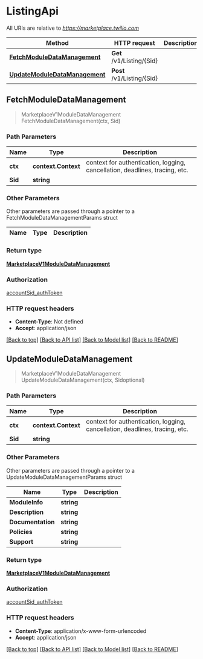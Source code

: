 # ListingApi

All URIs are relative to *https://marketplace.twilio.com*

Method | HTTP request | Description
------------- | ------------- | -------------
[**FetchModuleDataManagement**](ListingApi.md#FetchModuleDataManagement) | **Get** /v1/Listing/{Sid} | 
[**UpdateModuleDataManagement**](ListingApi.md#UpdateModuleDataManagement) | **Post** /v1/Listing/{Sid} | 



## FetchModuleDataManagement

> MarketplaceV1ModuleDataManagement FetchModuleDataManagement(ctx, Sid)





### Path Parameters


Name | Type | Description
------------- | ------------- | -------------
**ctx** | **context.Context** | context for authentication, logging, cancellation, deadlines, tracing, etc.
**Sid** | **string** | 

### Other Parameters

Other parameters are passed through a pointer to a FetchModuleDataManagementParams struct


Name | Type | Description
------------- | ------------- | -------------

### Return type

[**MarketplaceV1ModuleDataManagement**](MarketplaceV1ModuleDataManagement.md)

### Authorization

[accountSid_authToken](../README.md#accountSid_authToken)

### HTTP request headers

- **Content-Type**: Not defined
- **Accept**: application/json

[[Back to top]](#) [[Back to API list]](../README.md#documentation-for-api-endpoints)
[[Back to Model list]](../README.md#documentation-for-models)
[[Back to README]](../README.md)


## UpdateModuleDataManagement

> MarketplaceV1ModuleDataManagement UpdateModuleDataManagement(ctx, Sidoptional)





### Path Parameters


Name | Type | Description
------------- | ------------- | -------------
**ctx** | **context.Context** | context for authentication, logging, cancellation, deadlines, tracing, etc.
**Sid** | **string** | 

### Other Parameters

Other parameters are passed through a pointer to a UpdateModuleDataManagementParams struct


Name | Type | Description
------------- | ------------- | -------------
**ModuleInfo** | **string** | 
**Description** | **string** | 
**Documentation** | **string** | 
**Policies** | **string** | 
**Support** | **string** | 

### Return type

[**MarketplaceV1ModuleDataManagement**](MarketplaceV1ModuleDataManagement.md)

### Authorization

[accountSid_authToken](../README.md#accountSid_authToken)

### HTTP request headers

- **Content-Type**: application/x-www-form-urlencoded
- **Accept**: application/json

[[Back to top]](#) [[Back to API list]](../README.md#documentation-for-api-endpoints)
[[Back to Model list]](../README.md#documentation-for-models)
[[Back to README]](../README.md)

